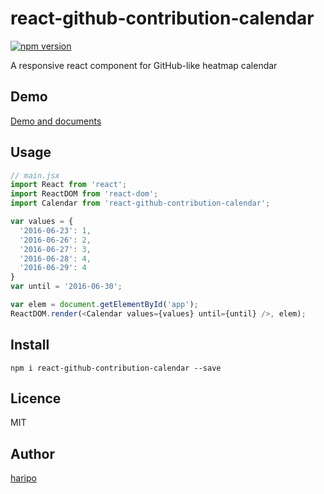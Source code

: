 react-github-contribution-calendar
====

[![npm version](https://badge.fury.io/js/react-github-contribution-calendar.svg)](https://badge.fury.io/js/react-github-contribution-calendar)

A responsive react component for GitHub-like heatmap calendar

## Demo

[Demo and documents](http://haripo.github.io/react-github-contribution-calendar/)

## Usage

``` javascript
// main.jsx
import React from 'react';
import ReactDOM from 'react-dom';
import Calendar from 'react-github-contribution-calendar';

var values = {
  '2016-06-23': 1,
  '2016-06-26': 2,
  '2016-06-27': 3,
  '2016-06-28': 4,
  '2016-06-29': 4
}
var until = '2016-06-30';

var elem = document.getElementById('app');
ReactDOM.render(<Calendar values={values} until={until} />, elem);
```

## Install

``` npm i react-github-contribution-calendar --save ```

## Licence

MIT

## Author

[haripo](https://github.com/haripo)
